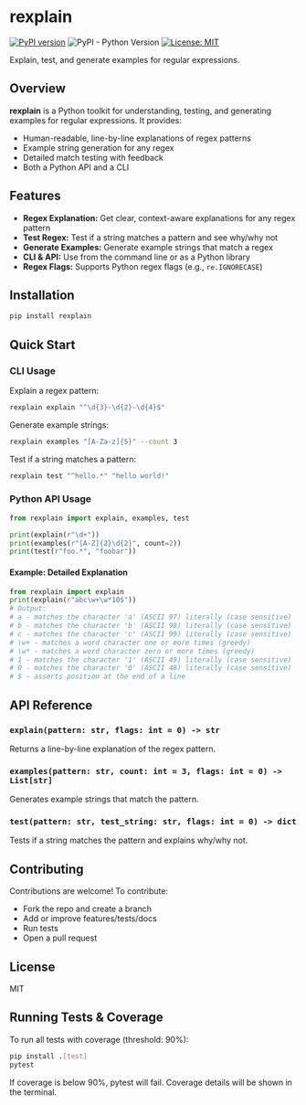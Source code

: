 # rexplain

[![PyPI version](https://img.shields.io/pypi/v/rexplain.svg)](https://pypi.org/project/rexplain/)
![PyPI - Python Version](https://img.shields.io/pypi/pyversions/rexplain)
[![License: MIT](https://img.shields.io/badge/License-MIT-yellow.svg)](https://opensource.org/licenses/MIT)

Explain, test, and generate examples for regular expressions.

## Overview

**rexplain** is a Python toolkit for understanding, testing, and generating examples for regular expressions. It provides:
- Human-readable, line-by-line explanations of regex patterns
- Example string generation for any regex
- Detailed match testing with feedback
- Both a Python API and a CLI

## Features
- **Regex Explanation:** Get clear, context-aware explanations for any regex pattern
- **Test Regex:** Test if a string matches a pattern and see why/why not
- **Generate Examples:** Generate example strings that match a regex
- **CLI & API:** Use from the command line or as a Python library
- **Regex Flags:** Supports Python regex flags (e.g., `re.IGNORECASE`)

## Installation

```bash
pip install rexplain
```

## Quick Start

### CLI Usage

Explain a regex pattern:
```bash
rexplain explain "^\d{3}-\d{2}-\d{4}$"
```

Generate example strings:
```bash
rexplain examples "[A-Za-z]{5}" --count 3
```

Test if a string matches a pattern:
```bash
rexplain test "^hello.*" "hello world!"
```

### Python API Usage

```python
from rexplain import explain, examples, test

print(explain(r"\d+"))
print(examples(r"[A-Z]{2}\d{2}", count=2))
print(test(r"foo.*", "foobar"))
```

#### Example: Detailed Explanation
```python
from rexplain import explain
print(explain(r"abc\w+\w*10$"))
# Output:
# a - matches the character 'a' (ASCII 97) literally (case sensitive)
# b - matches the character 'b' (ASCII 98) literally (case sensitive)
# c - matches the character 'c' (ASCII 99) literally (case sensitive)
# \w+ - matches a word character one or more times (greedy)
# \w* - matches a word character zero or more times (greedy)
# 1 - matches the character '1' (ASCII 49) literally (case sensitive)
# 0 - matches the character '0' (ASCII 48) literally (case sensitive)
# $ - asserts position at the end of a line
```

## API Reference

### `explain(pattern: str, flags: int = 0) -> str`
Returns a line-by-line explanation of the regex pattern.

### `examples(pattern: str, count: int = 3, flags: int = 0) -> List[str]`
Generates example strings that match the pattern.

### `test(pattern: str, test_string: str, flags: int = 0) -> dict`
Tests if a string matches the pattern and explains why/why not.

## Contributing

Contributions are welcome! To contribute:
- Fork the repo and create a branch
- Add or improve features/tests/docs
- Run tests
- Open a pull request

## License

MIT

## Running Tests & Coverage

To run all tests with coverage (threshold: 90%):

```bash
pip install .[test]
pytest
```

If coverage is below 90%, pytest will fail. Coverage details will be shown in the terminal.
